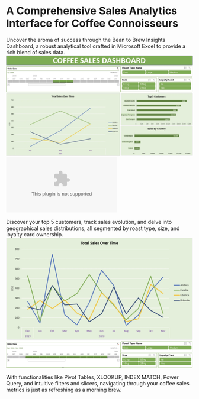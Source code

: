 # A Comprehensive Sales Analytics Interface for Coffee Connoisseurs

Uncover the aroma of success through the Bean to Brew Insights Dashboard, a robust analytical tool crafted in Microsoft Excel to provide a rich blend of sales data. 
![D](https://github.com/atamgbo/A-Comprehensive-Sales-Analytics-Interface-for-Coffee-Connoisseurs/blob/main/Screenshot%203.png)
![D2](https://github.com/atamgbo/A-Comprehensive-Sales-Analytics-Interface-for-Coffee-Connoisseurs/blob/main/Coffee_Sales_Dashboard.xlsx)

Discover your top 5 customers, track sales evolution, and delve into geographical sales distributions, all segmented by roast type, size, and loyalty card ownership.
![W1](https://github.com/atamgbo/A-Comprehensive-Sales-Analytics-Interface-for-Coffee-Connoisseurs/blob/main/Screenshot%202.png)
![W2](https://github.com/atamgbo/A-Comprehensive-Sales-Analytics-Interface-for-Coffee-Connoisseurs/blob/main/Screenshot%201.png)

With functionalities like Pivot Tables, XLOOKUP, INDEX MATCH, Power Query, and intuitive filters and slicers, navigating through your coffee sales metrics is just as refreshing as a morning brew. 
